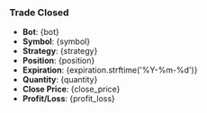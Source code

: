 ### Trade Closed
- **Bot**: {bot}
- **Symbol**: {symbol}
- **Strategy**: {strategy}
- **Position**: {position}
- **Expiration**: {expiration.strftime('%Y-%m-%d')}
- **Quantity**: {quantity}
- **Close Price**: {close_price}
- **Profit/Loss**: {profit_loss}